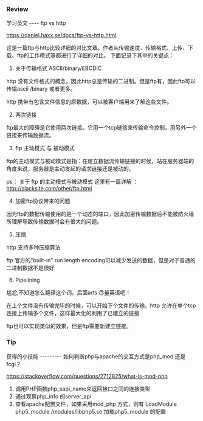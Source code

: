 ### Review

学习英文 ---- ftp vs http

https://daniel.haxx.se/docs/ftp-vs-http.html

这是一篇ftp与http比较详细的对比文章。作者从传输速度、传输格式、上传、下载、ftp的工作模式等都进行了详细的对比。
下面记录下其中的关键点：

1. 关于传输格式 ASCII/binary/EBCDIC

http 没有文件格式的概念，因此http总是传输的二进制。但是ftp有，因此ftp可以传输ascii /binary  或者更多。

http 携带有包含文件信息的原数据，可以被客户端用来了解这些文件。

2. 两次链接

ftp最大的障碍是它使用两次链接。它用一个tcp链接来传输命令控制，用另外一个链接来传输数据流。


3. ftp 主动模式 与 被动模式

ftp的主动模式与被动模式是指：在建立数据流传输链接的时候，站在服务器端的角度来说，服务器是主动发起的请求链接还是被动的。

ps： 关于 ftp 的主动模式与被动模式  这里有一篇详解 ：http://slacksite.com/other/ftp.html

4. 加密ftp协议带来的问题

因为ftp的数据传输使用的是一个动态的端口，因此加密传输数据后不能被防火墙所理解导致传输数据时会有很大的问题。

5. 压缩

http 支持多种压缩算法 

ftp 官方的"built-in" run length encoding可以减少发送的数据，但是对于普通的二进制数据不是很好


6. Pipelining 

尴尬,不知道怎么翻译这个词，后面arts 尽量英语吧！ 

在上个文件没有传输完毕的时候，可以开始下个文件的传输。http 允许在单个tcp连接上传输多个文件，这样最大化的利用了已建立的链接

ftp也可以实现类似的效果，但是ftp需要新建立链接。



### Tip

获得的小技能 --------- 如何判断php与apache的交互方式是php_mod 还是 fcgi？

https://stackoverflow.com/questions/2712825/what-is-mod-php

1. 调用PHP函数php_sapi_name来返回接口之间的连接类型
2. 通过观察php_info 的server_api
3. 查看apache配置文件，如果采用mod_php 方式，则有
   LoadModule php5_module        /modules/libphp5.so
   加载php5_module 的配置
